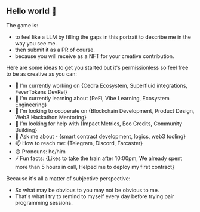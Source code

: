 ## Hello world 👋

The game is:
- to feel like a LLM by filling the gaps in this portrait to describe me in the way you see me.
- then submit it as a PR of course.
- because you will receive as a NFT for your creative contribution.

Here are some ideas to get you started but it's permissionless so feel free to be as creative as you can:
- 🔭 I’m currently working on {Cedra Ecosystem, Superfluid integrations, FeverTokens DevRel}
- 🌱 I’m currently learning about {ReFi, Vibe Learning, Ecosystem Engineering}
- 👯 I’m looking to cooperate on {Blockchain Development, Product Design, Web3 Hackathon Mentoring}
- 🤔 I’m looking for help with {Impact Metrics, Eco Credits, Community Building}
- 💬 Ask me about - {smart contract development, logics, web3 tooling}
- 📫 How to reach me: {Telegram, Discord, Farcaster}
- 😄 Pronouns: he/him
- ⚡ Fun facts: {Likes to take the train after 10:00pm, We already spent more than 5 hours in call, Helped me to deploy my first contract}

Because it's all a matter of subjective perspective:
- So what may be obvious to you may not be obvious to me.
- That's what I try to remind to myself every day before trying pair programming sessions.

<!-- WALLET-LINKING-BEGIN
{
  "lastUpdated": "2025-07-27T21:21:27.817Z",
  "wallets": [
    {
      "chain": "ethereum",
      "address": "0x476E2651BF97dE8a26e4A05a9c8e00A6EFa1390c"
    }
  ]
}
WALLET-LINKING-END -->
